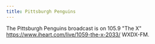 ```yaml
---
title: Pittsburgh Penguins
---
```

The Pittsburgh Penguins broadcast is on 105.9 "The X" https://www.iheart.com/live/1059-the-x-2033/ WXDX-FM.
